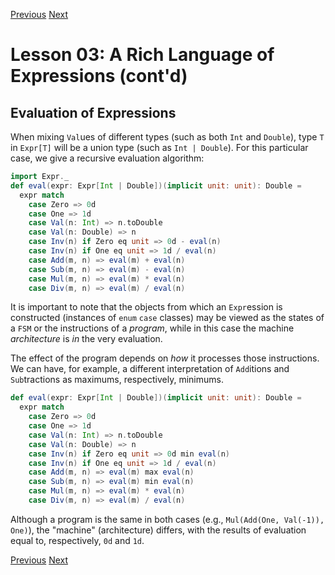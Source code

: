 [Previous](https://github.com/sjbiaga/kittens/blob/main/expr-01-trait/README.md) [Next](https://github.com/sjbiaga/kittens/blob/main/expr-03-swap/README.md)

Lesson 03: A Rich Language of Expressions (cont'd)
==================================================

Evaluation of Expressions
-------------------------

When mixing `Val`ues of different types (such as both `Int` and `Double`), type `T` in `Expr[T]` will be a union type (such
as `Int | Double`). For this particular case, we give a recursive evaluation algorithm:

```Scala
import Expr._
def eval(expr: Expr[Int | Double])(implicit unit: unit): Double =
  expr match
    case Zero => 0d
    case One => 1d
    case Val(n: Int) => n.toDouble
    case Val(n: Double) => n
    case Inv(n) if Zero eq unit => 0d - eval(n)
    case Inv(n) if One eq unit => 1d / eval(n)
    case Add(m, n) => eval(m) + eval(n)
    case Sub(m, n) => eval(m) - eval(n)
    case Mul(m, n) => eval(m) * eval(n)
    case Div(m, n) => eval(m) / eval(n)
```

It is important to note that the objects from which an `Expr`ession is constructed (instances of `enum` `case` classes) may
be viewed as the states of a `FSM` or the instructions of a _program_, while in this case the machine _architecture_ is _in_
the very evaluation.

The effect of the program depends on _how_ it processes those instructions. We can have, for example, a different
interpretation of `Add`itions and `Sub`tractions as maximums, respectively, minimums.

```Scala
def eval(expr: Expr[Int | Double])(implicit unit: unit): Double =
  expr match
    case Zero => 0d
    case One => 1d
    case Val(n: Int) => n.toDouble
    case Val(n: Double) => n
    case Inv(n) if Zero eq unit => 0d min eval(n)
    case Inv(n) if One eq unit => 1d / eval(n)
    case Add(m, n) => eval(m) max eval(n)
    case Sub(m, n) => eval(m) min eval(n)
    case Mul(m, n) => eval(m) * eval(n)
    case Div(m, n) => eval(m) / eval(n)
```

Although a program is the same in both cases (e.g., `Mul(Add(One, Val(-1)), One)`), the "machine" (architecture) differs, with
the results of evaluation equal to, respectively, `0d` and `1d`.

[Previous](https://github.com/sjbiaga/kittens/blob/main/expr-01-trait/README.md) [Next](https://github.com/sjbiaga/kittens/blob/main/expr-03-swap/README.md)
